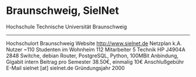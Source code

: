 # Braunschweig, SielNet

  Hochschule              Technische Universität Braunschweig
  ----------------------- ----------------------------------------------------------------------------------------------
  Hochschulort            Braunschweig
  Website                 <http://www.sielnet.de>
  Netzplan                k.A.
  Nutzer                  \~110
  Studenten im Wohnheim   112
  Mitarbeiter             5
  Technik                 HP J4904A 2848 Switche, debian Router, PostgreSQL, Python, 100MBit Anbindung, Gigabit intern
  Beitrag pro Semester    38.50€, einmalig 10€ Anschlußgebühr
  E-Mail                  sielnet \[at\] sielnet.de
  Gründungsjahr           2000
